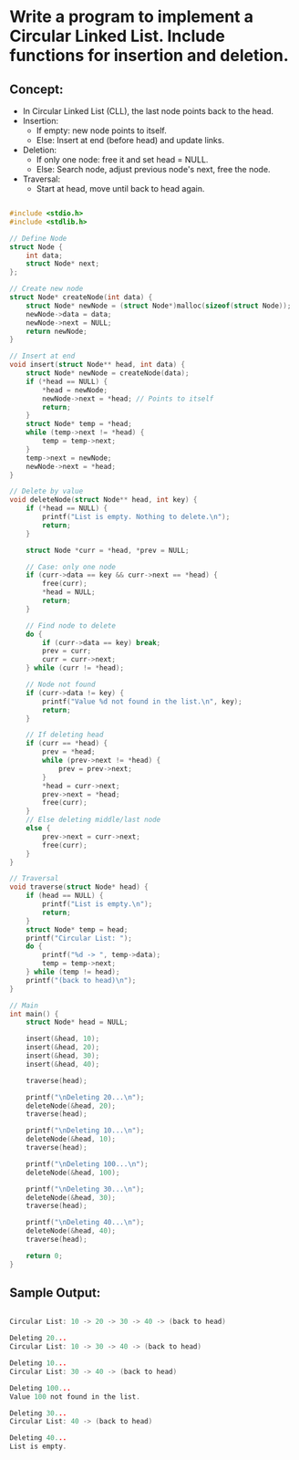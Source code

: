 # Write a program to implement a Circular Linked List. Include functions for insertion and deletion.


## Concept:

- In Circular Linked List (CLL), the last node points back to the head.
- Insertion:
    - If empty: new node points to itself.
    - Else: Insert at end (before head) and update links.
- Deletion:
    - If only one node: free it and set head = NULL.
    - Else: Search node, adjust previous node's next, free the node.
- Traversal:
    - Start at head, move until back to head again.

```c

#include <stdio.h>
#include <stdlib.h>

// Define Node
struct Node {
    int data;
    struct Node* next;
};

// Create new node
struct Node* createNode(int data) {
    struct Node* newNode = (struct Node*)malloc(sizeof(struct Node));
    newNode->data = data;
    newNode->next = NULL;
    return newNode;
}

// Insert at end
void insert(struct Node** head, int data) {
    struct Node* newNode = createNode(data);
    if (*head == NULL) {
        *head = newNode;
        newNode->next = *head; // Points to itself
        return;
    }
    struct Node* temp = *head;
    while (temp->next != *head) {
        temp = temp->next;
    }
    temp->next = newNode;
    newNode->next = *head;
}

// Delete by value
void deleteNode(struct Node** head, int key) {
    if (*head == NULL) {
        printf("List is empty. Nothing to delete.\n");
        return;
    }

    struct Node *curr = *head, *prev = NULL;

    // Case: only one node
    if (curr->data == key && curr->next == *head) {
        free(curr);
        *head = NULL;
        return;
    }

    // Find node to delete
    do {
        if (curr->data == key) break;
        prev = curr;
        curr = curr->next;
    } while (curr != *head);

    // Node not found
    if (curr->data != key) {
        printf("Value %d not found in the list.\n", key);
        return;
    }

    // If deleting head
    if (curr == *head) {
        prev = *head;
        while (prev->next != *head) {
            prev = prev->next;
        }
        *head = curr->next;
        prev->next = *head;
        free(curr);
    }
    // Else deleting middle/last node
    else {
        prev->next = curr->next;
        free(curr);
    }
}

// Traversal
void traverse(struct Node* head) {
    if (head == NULL) {
        printf("List is empty.\n");
        return;
    }
    struct Node* temp = head;
    printf("Circular List: ");
    do {
        printf("%d -> ", temp->data);
        temp = temp->next;
    } while (temp != head);
    printf("(back to head)\n");
}

// Main
int main() {
    struct Node* head = NULL;

    insert(&head, 10);
    insert(&head, 20);
    insert(&head, 30);
    insert(&head, 40);

    traverse(head);

    printf("\nDeleting 20...\n");
    deleteNode(&head, 20);
    traverse(head);

    printf("\nDeleting 10...\n");
    deleteNode(&head, 10);
    traverse(head);

    printf("\nDeleting 100...\n");
    deleteNode(&head, 100);

    printf("\nDeleting 30...\n");
    deleteNode(&head, 30);
    traverse(head);

    printf("\nDeleting 40...\n");
    deleteNode(&head, 40);
    traverse(head);

    return 0;
}

```

## Sample Output:

```c

Circular List: 10 -> 20 -> 30 -> 40 -> (back to head)

Deleting 20...
Circular List: 10 -> 30 -> 40 -> (back to head)

Deleting 10...
Circular List: 30 -> 40 -> (back to head)

Deleting 100...
Value 100 not found in the list.

Deleting 30...
Circular List: 40 -> (back to head)

Deleting 40...
List is empty.


```
